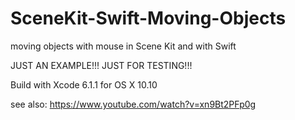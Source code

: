 SceneKit-Swift-Moving-Objects
=============================

moving objects with mouse in Scene Kit and with Swift

JUST AN EXAMPLE!!!
JUST FOR TESTING!!!

Build with Xcode 6.1.1 for OS X 10.10

see also: https://www.youtube.com/watch?v=xn9Bt2PFp0g

